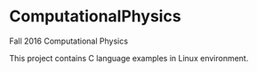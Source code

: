 # ComputationalPhysics
Fall 2016 Computational Physics 

This project contains C language examples in Linux environment. 

